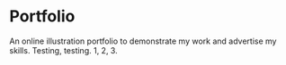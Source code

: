 # Portfolio
An online illustration portfolio to demonstrate my work and advertise my skills.
Testing, testing. 1, 2, 3.
